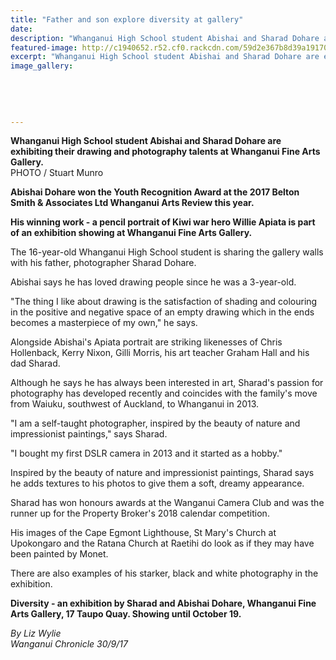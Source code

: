 ```yaml
---
title: "Father and son explore diversity at gallery"
date: 
description: "Whanganui High School student Abishai and Sharad Dohare are exhibiting their drawing and photography talents at Whanganui Fine Arts Gallery..."
featured-image: http://c1940652.r52.cf0.rackcdn.com/59d2e367b8d39a1917000668/Abishai--dad-chron-30-sept.jpg
excerpt: "Whanganui High School student Abishai and Sharad Dohare are exhibiting their drawing and photography talents at Whanganui Fine Arts Gallery."
image_gallery:
    
    
    
    
    
---
```


<p><span><strong>Whanganui High School student Abishai and Sharad Dohare are exhibiting their drawing and photography talents at Whanganui Fine Arts Gallery.</strong> <br />PHOTO / Stuart Munro</span></p>
<p class="element element-paragraph"><strong>Abishai Dohare won the Youth Recognition Award at the 2017 Belton Smith &amp; Associates Ltd Whanganui Arts Review this year.</strong></p>
<p class="element element-paragraph"><strong>His winning work - a pencil portrait of Kiwi war hero Willie Apiata is part of an exhibition showing at Whanganui Fine Arts Gallery.</strong></p>
<p class="element element-paragraph">The 16-year-old Whanganui High School student is sharing the gallery walls with his father, photographer Sharad Dohare.</p>
<p class="element element-paragraph">Abishai says he has loved drawing people since he was a 3-year-old.</p>
<p class="element element-paragraph">"The thing I like about drawing is the satisfaction of shading and colouring in the positive and negative space of an empty drawing which in the ends becomes a masterpiece of my own," he says.</p>
<p class="element element-paragraph">Alongside Abishai's Apiata portrait are striking likenesses of Chris Hollenback, Kerry Nixon, Gilli Morris, his art teacher Graham Hall and his dad Sharad.</p>
<p class="element element-paragraph">Although he says he has always been interested in art, Sharad's passion for photography has developed recently and coincides with the family's move from Waiuku, southwest of Auckland, to Whanganui in 2013.</p>
<p class="element element-paragraph">"I am a self-taught photographer, inspired by the beauty of nature and impressionist paintings," says Sharad.</p>
<p class="element element-paragraph">"I bought my first DSLR camera in 2013 and it started as a hobby."</p>
<p class="element element-paragraph">Inspired by the beauty of nature and impressionist paintings, Sharad says he adds textures to his photos to give them a soft, dreamy appearance.</p>
<p class="element element-paragraph">Sharad has won honours awards at the Wanganui Camera Club and was the runner up for the Property Broker's 2018 calendar competition.</p>
<p class="element element-paragraph">His images of the Cape Egmont Lighthouse, St Mary's Church at Upokongaro and the Ratana Church at Raetihi do look as if they may have been painted by Monet.</p>
<p class="element element-paragraph">There are also examples of his starker, black and white photography in the exhibition.</p>
<p class="element element-paragraph"><strong>Diversity - an exhibition by Sharad and Abishai Dohare, Whanganui Fine Arts Gallery, 17 Taupo Quay. Showing until October 19.</strong></p>
<p><em>By Liz Wylie<br />Wanganui Chronicle 30/9/17</em></p>

